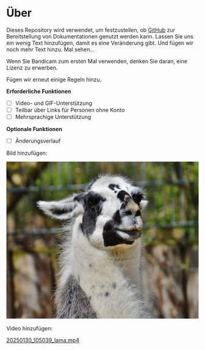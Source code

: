 # Über

Dieses Repository wird verwendet, um festzustellen, ob [GitHub](https://github.com) zur Bereitstellung von Dokumentationen genutzt werden kann. 
Lassen Sie uns ein wenig Text hinzufügen, damit es eine Veränderung gibt. Und fügen wir noch mehr Text hinzu. Mal sehen...

Wenn Sie Bandicam zum ersten Mal verwenden, denken Sie daran, eine Lizenz zu erwerben.

Fügen wir erneut einige Regeln hinzu.

**Erforderliche Funktionen**

- [ ] Video- und GIF-Unterstützung
- [ ] Teilbar über Links für Personen ohne Konto
- [ ] Mehrsprachige Unterstützung

**Optionale Funktionen**

- [ ] Änderungsverlauf

Bild hinzufügen:

![](assets/20250130_104805_lama.jpg)

Video hinzufügen:

[20250130_105039_lama.mp4](assets/20250130_105039_lama.mp4)